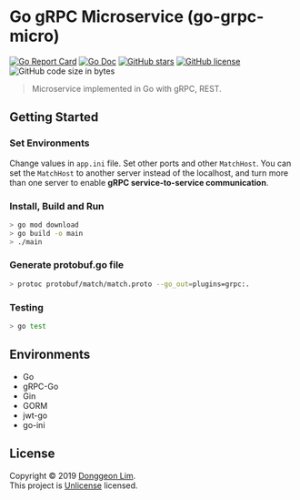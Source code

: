 # Go gRPC Microservice (go-grpc-micro)

[![Go Report Card](https://goreportcard.com/badge/github.com/PW486/go-grpc-micro?style=flat-square)](https://goreportcard.com/report/github.com/PW486/go-grpc-micro)
[![Go Doc](https://img.shields.io/badge/godoc-reference-blue.svg?style=flat-square)](http://godoc.org/github.com/PW486/go-grpc-micro)
[![GitHub stars](https://img.shields.io/github/stars/PW486/go-grpc-micro.svg?style=flat-square&color=orange)](https://github.com/PW486/go-grpc-micro/stargazers)
[![GitHub license](https://img.shields.io/github/license/PW486/go-grpc-micro.svg?style=flat-square&color=brown)](https://github.com/PW486/go-grpc-micro/blob/develop/LICENSE)
![GitHub code size in bytes](https://img.shields.io/github/languages/code-size/PW486/go-grpc-micro.svg?color=blueviolet&style=flat-square)

> Microservice implemented in Go with gRPC, REST.

## Getting Started

### Set Environments

Change values in `app.ini` file. Set other ports and other `MatchHost`. You can set the `MatchHost` to another server instead of the localhost, and turn more than one server to enable **gRPC service-to-service communication**.

### Install, Build and Run

```sh
> go mod download
> go build -o main
> ./main
```

### Generate protobuf.go file

```sh
> protoc protobuf/match/match.proto --go_out=plugins=grpc:.
```

### Testing

```sh
> go test
```

## Environments

- Go
- gRPC-Go
- Gin
- GORM
- jwt-go
- go-ini

## License

Copyright © 2019 [Donggeon Lim](https://github.com/PW486).<br />
This project is [Unlicense](https://github.com/PW486/go-grpc-micro/blob/master/LICENSE) licensed.
